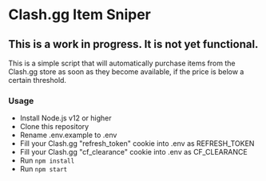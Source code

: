 # Clash.gg Item Sniper

## This is a work in progress. It is not yet functional.

This is a simple script that will automatically purchase items from the Clash.gg store as soon as they become available, if the price is below a certain threshold.

### Usage
 - Install Node.js v12 or higher
 - Clone this repository
 - Rename .env.example to .env
 - Fill your Clash.gg "refresh_token" cookie into .env as REFRESH_TOKEN
 - Fill your Clash.gg "cf_clearance" cookie into .env as CF_CLEARANCE
 - Run `npm install`
 - Run `npm start`
